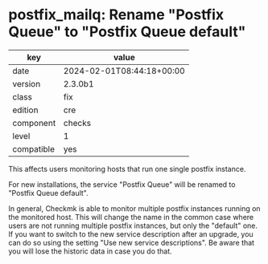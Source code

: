 [//]: # (werk v2)
# postfix_mailq: Rename "Postfix Queue" to "Postfix Queue default"

key        | value
---------- | ---
date       | 2024-02-01T08:44:18+00:00
version    | 2.3.0b1
class      | fix
edition    | cre
component  | checks
level      | 1
compatible | yes

This affects users monitoring hosts that run one single postfix instance.

For new installations, the service "Postfix Queue" will be renamed to "Postfix Queue default".

In general, Checkmk is able to monitor multiple postfix instances running on the monitored host.
This will change the name in the common case where users are not running multiple postfix instances, but only the "default" one.
If you want to switch to the new service description after an upgrade, you can do so using the setting "Use new service descriptions".
Be aware that you will lose the historic data in case you do that.
